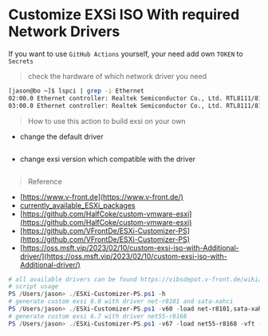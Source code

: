 # Customize EXSi ISO With required Network Drivers

If you want to use `GitHub Actions` yourself, your need add own `TOKEN` to `Secrets`

> check the hardware of which network driver you need

```bash
[jason@bo ~]$ lspci | grep -i Ethernet
02:00.0 Ethernet controller: Realtek Semiconductor Co., Ltd. RTL8111/8168/8411 PCI Express Gigabit Ethernet Controller (rev 07)
03:00.0 Ethernet controller: Realtek Semiconductor Co., Ltd. RTL8111/8168/8411 PCI Express Gigabit Ethernet Controller (rev 07)
```

> How to use this action to build exsi on your own
-  change the default driver
```yaml
```
- change exsi version which compatible with the driver
```yaml
```

> Reference

- [https://www.v-front.de](https://www.v-front.de/)
- [currently_available_ESXi_packages](https://vibsdepot.v-front.de/wiki/index.php/List_of_currently_available_ESXi_packages)
- [https://github.com/HalfCoke/custom-vmware-esxi](https://github.com/HalfCoke/custom-vmware-esxi)
- [https://github.com/VFrontDe/ESXi-Customizer-PS](https://github.com/VFrontDe/ESXi-Customizer-PS)
- [https://oss.msft.vip/2023/02/10/custom-exsi-iso-with-Additional-driver/](https://oss.msft.vip/2023/02/10/custom-exsi-iso-with-Additional-driver/)
```powershell
# all available drivers can be found https://vibsdepot.v-front.de/wiki/index.php/List_of_currently_available_ESXi_packages
# script usage
PS /Users/jason> ./ESXi-Customizer-PS.ps1 -h
# generate custom exsi 6.0 with driver net-r8101 and sata-xahci
PS /Users/jason> ./ESXi-Customizer-PS.ps1 -v60 -load net-r8101,sata-xahci -vft -nsc -ipname ESXi-Customizer-exsi-60-net-r8101 
# generate custom exsi 6.7 with driver net55-r8168
PS /Users/jason> ./ESXi-Customizer-PS.ps1 -v67 -load net55-r8168 -vft -nsc -ipname ESXi-Customizer-exsi-67-net55-r8168
```

